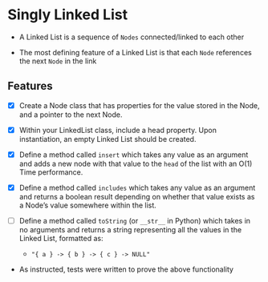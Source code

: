 # Singly Linked List

-   A Linked List is a sequence of `Nodes` connected/linked to each other

-   The most defining feature of a Linked List is that each `Node` references the next `Node` in the link

## Features

-   [x] Create a Node class that has properties for the value stored in the Node, and a pointer to the next Node.

-   [x] Within your LinkedList class, include a head property. Upon instantiation, an empty Linked List should be created.

-   [x] Define a method called `insert` which takes any value as an argument and adds a new node with that value to the `head` of the list with an O(1) Time performance.

-   [x] Define a method called `includes` which takes any value as an argument and returns a boolean result depending on whether that value exists as a Node’s value somewhere within the list.

-   [ ] Define a method called `toString` (or `__str__` in Python) which takes in no arguments and returns a string representing all the values in the Linked List, formatted as:

    -   `"{ a } -> { b } -> { c } -> NULL"`

-   As instructed, tests were written to prove the above functionality
